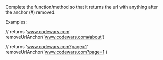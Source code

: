 Complete the function/method so that it returns the url with anything after the anchor (#) removed.

Examples:

// returns 'www.codewars.com'
removeUrlAnchor('www.codewars.com#about')

// returns 'www.codewars.com?page=1' 
removeUrlAnchor('www.codewars.com?page=1')

